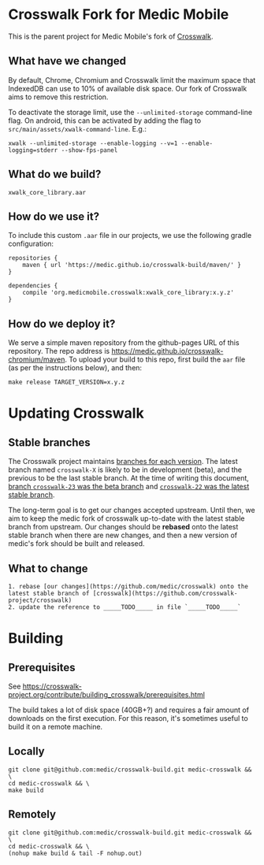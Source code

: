 # Crosswalk Fork for Medic Mobile

This is the parent project for Medic Mobile's fork of [Crosswalk](http://crosswalk-project.org/).

## What have we changed

By default, Chrome, Chromium and Crosswalk limit the maximum space that IndexedDB can use to 10% of available disk space.  Our fork of Crosswalk aims to remove this restriction.

To deactivate the storage limit, use the `--unlimited-storage` command-line flag.  On android, this can be activated by adding the flag to `src/main/assets/xwalk-command-line`.  E.g.:

	xwalk --unlimited-storage --enable-logging --v=1 --enable-logging=stderr --show-fps-panel

## What do we build?

	xwalk_core_library.aar

## How do we use it?

To include this custom `.aar` file in our projects, we use the following gradle configuration:

	repositories {
		maven { url 'https://medic.github.io/crosswalk-build/maven/' }
	}

	dependencies {
		compile 'org.medicmobile.crosswalk:xwalk_core_library:x.y.z'
	}

## How do we deploy it?

We serve a simple maven repository from the github-pages URL of this repository.  The repo address is https://medic.github.io/crosswalk-chromium/maven.  To upload your build to this repo, first build the `aar` file (as per the instructions below), and then:

	make release TARGET_VERSION=x.y.z


# Updating Crosswalk

## Stable branches

The Crosswalk project maintains [branches for each version](https://github.com/crosswalk-project/crosswalk/branches).  The latest branch named `crosswalk-X` is likely to be in development (beta), and the previous to be the last stable branch.  At the time of writing this document, [branch `crosswalk-23` was the beta branch](https://github.com/crosswalk-project/crosswalk/tree/crosswalk-23) and [`crosswalk-22` was the latest stable branch](https://github.com/crosswalk-project/crosswalk/tree/crosswalk-22).

The long-term goal is to get our changes accepted upstream.  Until then, we aim to keep the medic fork of crosswalk up-to-date with the latest stable branch from upstream.  Our changes should be **rebased** onto the latest stable branch when there are new changes, and then a new version of medic's fork should be built and released.

## What to change

	1. rebase [our changes](https://github.com/medic/crosswalk) onto the latest stable branch of [crosswalk](https://github.com/crosswalk-project/crosswalk)
	2. update the reference to _____TODO_____ in file `_____TODO_____`

# Building

## Prerequisites

See https://crosswalk-project.org/contribute/building_crosswalk/prerequisites.html


The build takes a lot of disk space (40GB+?) and requires a fair amount of downloads on the first execution.  For this reason, it's sometimes useful to build it on a remote machine.

## Locally

	git clone git@github.com:medic/crosswalk-build.git medic-crosswalk && \
	cd medic-crosswalk && \
	make build

## Remotely

	git clone git@github.com:medic/crosswalk-build.git medic-crosswalk && \
	cd medic-crosswalk && \
	(nohup make build & tail -F nohup.out)
